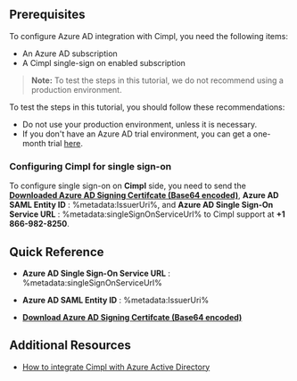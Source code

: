 ## Prerequisites

To configure Azure AD integration with Cimpl, you need the following items:

- An Azure AD subscription
- A Cimpl single-sign on enabled subscription

> **Note:**
> To test the steps in this tutorial, we do not recommend using a production environment.

To test the steps in this tutorial, you should follow these recommendations:

- Do not use your production environment, unless it is necessary.
- If you don't have an Azure AD trial environment, you can get a one-month trial [here](https://azure.microsoft.com/pricing/free-trial/).

### Configuring Cimpl for single sign-on

To configure single sign-on on **Cimpl** side, you need to send the **[Downloaded Azure AD Signing Certifcate (Base64 encoded)](%metadata:certificateDownloadBase64Url%)**, **Azure AD SAML Entity ID** : %metadata:IssuerUri%, and **Azure AD Single Sign-On Service URL** : %metadata:singleSignOnServiceUrl% to Cimpl support at **+1 866-982-8250**.

## Quick Reference

* **Azure AD Single Sign-On Service URL** : %metadata:singleSignOnServiceUrl%

* **Azure AD SAML Entity ID** : %metadata:IssuerUri%

* **[Download Azure AD Signing Certifcate (Base64 encoded)](%metadata:certificateDownloadBase64Url%)**


## Additional Resources

* [How to integrate Cimpl with Azure Active Directory](https://docs.microsoft.com/azure/active-directory/active-directory-saas-cimpl-tutorial)
